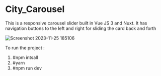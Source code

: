 # City_Carousel

This is a responsive carousel slider built in Vue JS 3 and Nuxt.
It has navigation buttons to the left and right for sliding the card back and forth

![Screenshot 2023-11-25 185106](https://github.com/rutujatech/City_Carousel/assets/44519033/cb6947c3-a36c-4423-ad47-92111b15dd4b)

To run the project :
1. #npm intsall
2. #yarn
3. #npm run dev
